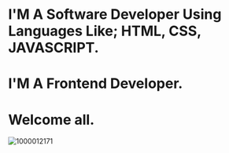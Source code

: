 # I'M A Software Developer Using Languages Like; HTML, CSS, JAVASCRIPT.
# I'M A Frontend Developer.
# Welcome all.
![1000012171](https://github.com/user-attachments/assets/b284b9db-c895-4b5b-ba62-2886c5d1c56f)

